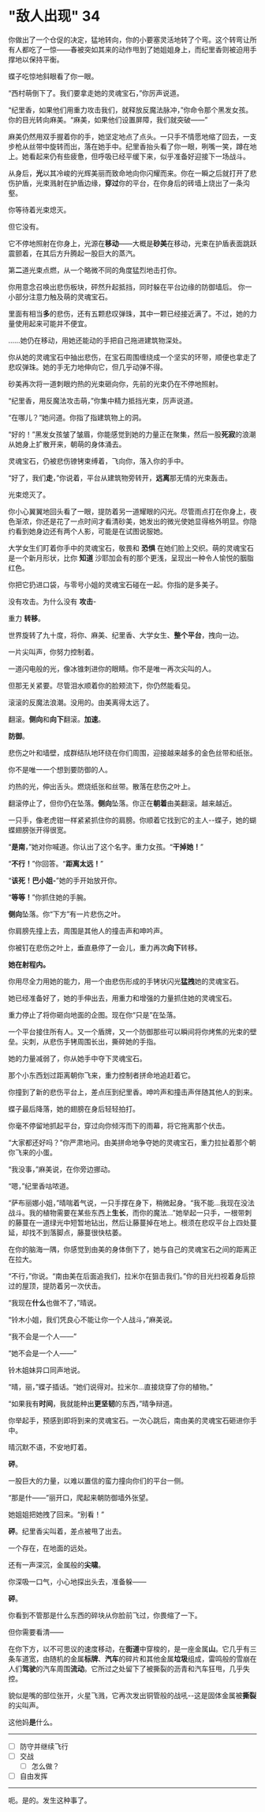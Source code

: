 # "敌人出现" 34

你做出了一个仓促的决定，猛地转向，你的小要塞灵活地转了个弯。这个转弯让所有人都吃了一惊——春被突如其来的动作甩到了她姐姐身上，而纪里香则被迫用手撑地以保持平衡。 

蝶子吃惊地斜眼看了你一眼。

“西村萌倒下了。我们要拿走她的灵魂宝石，”你厉声说道。

“纪里香，如果他们用重力攻击我们，就释放反魔法脉冲，”你命令那个黑发女孩。你的目光转向麻美。“麻美，如果他们设置屏障，我们就突破——”  

麻美仍然用双手握着你的手，她坚定地点了点头。一只手不情愿地缩了回去，一支步枪从丝带中旋转而出，落在她手中。纪里香抬头看了你一眼，咧嘴一笑，蹲在地上。她看起来仍有些疲惫，但呼吸已经平缓下来，似乎准备好迎接下一场战斗。

从身后，**光**以其冷峻的光辉美丽而致命地向你闪耀而来。你在一瞬之后就打开了悲伤护盾，光束溅射在护盾边缘，**穿过**你的平台，在你身后的砖墙上烧出了一条沟壑。

你等待着光束熄灭。

但它没有。

它不停地照射在你身上，光源在**移动**——大概是**砂美**在移动，光束在护盾表面跳跃震颤着，在其后方升腾起一股巨大的蒸汽。

第**二**道光束点燃，从一个略微不同的角度猛烈地击打你。

你用意念召唤出悲伤板块，砰然升起抵挡，同时躲在平台边缘的防御墙后。 你一小部分注意力触及萌的灵魂宝石。

里面有相当**多**的悲伤，还有五颗悲叹弹珠，其中一颗已经接近满了。不过，她的力量使用起来可能并不便宜。

……她仍在移动，用她还能动的手把自己拖进建筑物深处。

你从她的灵魂宝石中抽出悲伤，在宝石周围缠绕成一个坚实的环带，顺便也拿走了悲叹弹珠。她的手无力地伸向它，但几乎动弹不得。

砂美再次将一道刺眼灼热的光束砸向你，先前的光束仍在不停地照射。

“纪里香，用反魔法攻击萌，”你集中精力抵挡光束，厉声说道。

“在哪儿？”她问道。你指了指建筑物上的洞。

“好的！”黑发女孩皱了皱眉，你能感觉到她的力量正在聚集，然后一股**死寂**的浪潮从她身上扩散开来，朝萌的身体涌去。

灵魂宝石，仍被悲伤镣铐束缚着，飞向你，落入你的手中。  

“好了，我们**走**，”你说着，平台从建筑物旁转开，**远离**那无情的光束轰击。

光束熄灭了。

你小心翼翼地回头看了一眼，提防着另一道耀眼的闪光。尽管雨点打在你身上，夜色渐浓，你还是花了一点时间才看清砂美，她发出的微光使她显得格外明显。你隐约看到她身边还有两个人影，可能是在试图说服她。

大学女生们盯着你手中的灵魂宝石，敬畏和 **恐惧** 在她们脸上交织。萌的灵魂宝石是一个新月形状，比你 **知道** 沙耶加会有的那个更浅，呈现出一种令人愉悦的胭脂红色。

你把它扔进口袋，与零号小姐的灵魂宝石碰在一起。你指的是多美子。

没有攻击。为什么没有 **攻击**-

重力 **转移**。

世界旋转了九十度，将你、麻美、纪里香、大学女生、**整个平台**，拽向一边。

一片尖叫声，你努力控制着。

一道闪电般的光，像冰锥刺进你的眼睛。你不是唯一再次尖叫的人。

但那无关紧要。尽管泪水顺着你的脸颊流下，你仍然能看见。

滚滚的反魔法浪潮。没用的。由美离得太远了。

翻滚。**侧向**和**向下**翻滚。**加速**。

**防御**。

悲伤之叶和墙壁，成群结队地环绕在你们周围，迎接越来越多的金色丝带和纸张。

你不是唯一一个想到要防御的人。

灼热的光，伸出舌头。燃烧纸张和丝带。散落在悲伤之叶上。

翻滚停止了，但你仍在坠落。**侧向**坠落。你正在**朝着**由美翻滚。越来越近。

一只手，像老虎钳一样紧紧抓住你的肩膀。你顺着它找到它的主人--蝶子，她的蝴蝶翅膀张开得很宽。

“**是南**，”她对你喊道。你认出了这个名字。重力女孩。“**干掉她！**”

“**不行！**”你回答。“**距离太远！**”

“**该死！巴小姐-**”她的手开始放开你。

“**等等！**”你抓住她的手腕。

**侧向**坠落。你“下方”有一片悲伤之叶。

你肩膀先撞上去，周围是其他人的撞击声和呻吟声。

你被钉在悲伤之叶上，垂直悬停了一会儿，重力再次**向下**转移。

**她在射程内。**

你用尽全力用她的能力，用一个由悲伤形成的手铐状闪光**猛拽**她的灵魂宝石。

她已经准备好了，她的手伸出去，用重力和增强的力量抓住她的灵魂宝石。

重力停止了将你砸向地面的企图。现在你“只是”在坠落。

一个平台接住所有人。又一个盾牌，又一个防御那些可以瞬间将你烤焦的光束的壁垒。尖刺，从悲伤手铐周围长出，撕碎她的手指。

她的力量减弱了，你从她手中夺下灵魂宝石。

那个小东西划过距离朝你飞来，重力控制者拼命地追赶着它。

你撞到了新的悲伤平台上，差点压到纪里香。呻吟声和撞击声伴随其他人的到来。

蝶子最后降落，她的翅膀在身后轻轻拍打。

你毫不停留地抓起平台，穿过向你倾泻而下的雨幕，将它拖离那个伏击。

“大家都还好吗？”你严肃地问。由美拼命地争夺她的灵魂宝石，重力拉扯着那个朝你飞来的小蛋。

“我没事，”麻美说，在你旁边挪动。

“嗯，”纪里香咕哝道。

“萨布丽娜小姐，”晴喘着气说，一只手撑在身下，稍微起身。“我不能...我现在没法战斗。我的植物需要在某些东西上**生长**，而你的魔法...”她举起一只手，一根带刺的藤蔓在一道绿光中短暂地钻出，然后让藤蔓掉在地上。根须在悲叹平台上四处蔓延，却找不到落脚点，藤蔓很快枯萎。

在你的脑海一隅，你感觉到由美的身体倒下了，她与自己的灵魂宝石之间的距离正在拉大。

“不行，”你说。“南由美在后面追我们，拉米尔在狙击我们。”你的目光扫视着身后掠过的屋顶，提防着另一次伏击。

“我现在**什么**也做不了，”晴说。

“铃木小姐，我们凭良心不能让你一个人战斗，”麻美说。

“我不会是一个人——”

“她不会是一个人——”

铃木姐妹异口同声地说。

“晴，丽，”蝶子插话。“她们说得对。拉米尔...直接烧穿了你的植物。”

“如果我有**时间**，我就能种出**更坚韧**的东西，”晴争辩道。

你举起手，预感到即将到来的灵魂宝石。一次心跳后，南由美的灵魂宝石砸进你手中。

晴沉默不语，不安地盯着。

**砰**。

一股巨大的力量，以难以置信的蛮力撞向你们的平台一侧。

“那是什——”丽开口，爬起来朝防御墙外张望。

她姐姐把她拽了回来。“别看！”

**砰**。纪里香尖叫着，差点被甩了出去。

一个存在，在地面的远处。

还有一声深沉，金属般的**尖啸**。

你深吸一口气，小心地探出头去，准备躲——

**砰**。

你看到不管那是什么东西的碎块从你脸前飞过，你畏缩了一下。

但你需要看清——

在你下方，以不可思议的速度移动，在**街道**中穿梭的，是一座金属**山**。它几乎有三条车道宽，由随机的金属**标牌**、**汽车**的碎片和其他金属**垃圾**组成，雷鸣般的雪崩在人们**驾驶**的汽车周围**流动**。它所过之处留下了被撕裂的沥青和汽车狂甩，几乎失控。

貌似是嘴的部位张开，火星飞溅，它再次发出铜管般的战吼--这是固体金属被**撕裂**的尖叫声。

这他妈**是**什么。

---

- [ ] 防守并继续飞行
- [ ] 交战
  - [ ] 怎么做？
- [ ] 自由发挥

---

呃。是的。发生这种事了。
